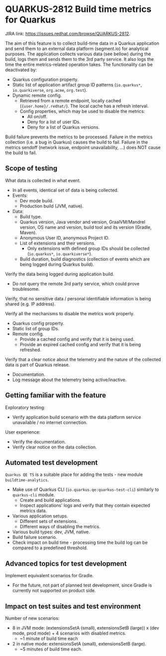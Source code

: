 # QUARKUS-2812 Build time metrics for Quarkus

JIRA link: https://issues.redhat.com/browse/QUARKUS-2812.

The aim of this feature is to collect build-time data in a Quarkus application and send them to an external data platform
(segment.io) for analytical purposes.
The application collects various data (see bellow) during the build, logs them and sends them to the 3rd party service.
It also logs the time the entire metrics-related operation takes.
The functionality can be deactivated by:
- Quarkus configuration property.
- Static list of application artifact group ID patterns (`io.quarkus*`, `io.quarkiverse`, `org.acme`, `org.test`).
- Dynamic remote config.
  - Retrieved from a remote endpoint, locally cached (`{user.home}/.redhat/`). The local cache has a refresh interval.
  - Config properties, which may be used to disable the metrics:
    - All on/off.
    - Deny for a list of user IDs.
    - Deny for a list of Quarkus versions.

Build failure prevents the metrics to be processed.
Failure in the metrics collection (i.e. a bug in Quarkus) causes the build to fail.
Failure in the metrics sendoff (network issue, endpoint unavailability, ...) does NOT cause the build to fail.

## Scope of testing

What data is collected in what event.
- In all events, identical set of data is being collected.
- Events:
  - Dev mode build.
  - Production build (JVM, native).
- Data:
  - Build type.
  - Quarkus version, Java vendor and version, GraalVM/Mandrel version, OS name and version, build tool and its version (Gradle, Maven).
  - Anonymous User ID, anonymous Project ID.
  - List of extensions and their versions.
    - Only extensions with defined group IDs should be collected (`io.quarkus*`, `io.quarkiverse*`).
  - Build duration, build diagnostics (collection of events which are being logged during Quarkus build).

Verify the data being logged during application build.
- Do not query the remote 3rd party service, which could prove troublesome.

Verify, that no sensitive data / personal identifiable information is being shared (e.g. IP address).

Verify all the mechanisms to disable the metrics work properly.
- Quarkus config property.
- Static list of group IDs.
- Remote config.
  - Provide a cached config and verify that it is being used.
  - Provide an expired cached config and verify that it is being refreshed.

Verify that a clear notice about the telemetry and the nature of the collected data is part of Quarkus release.
- Documentation.
- Log message about the telemetry being active/inactive.

## Getting familiar with the feature
Exploratory testing:
- Verify application build scenario with the data platform service unavailable / no internet connection.

User experience:
- Verify the documentation.
- Verify clear notice on the data collection.

## Automated test development

`Quarkus QE TS` is a suitable place for adding the tests - new module `buildtime-analytics`.
- Make use of Quarkus CLI (`io.quarkus.qe:quarkus-test-cli`) similarly to `quarkus-cli` module.
  - Create and build applications.
  - Inspect applications' logs and verify that they contain expected metrics data.
- Various application setups.
  - Different sets of extensions.
  - Different ways of disabling the metrics.
- Various build types: dev, JVM, native.
- Build failure scenario.
- Check impact on build time - processing time the build log can be compared to a predefined threshold.

## Advanced topics for test development

Implement equivalent scenarios for Gradle.
- For the future, not part of planned test development, since Gradle is currently not supported on product side.

## Impact on test suites and test environment

Number of new scenarios:
- 8 in JVM mode: (extensionsSetA (small), extensionsSetB (large)) x (dev mode, prod mode) + 4 scenarios with disabled metrics.
  - ~1 minute of build time each
- 2 in native mode: extensionsSetA (small), extensionsSetB (large).
  - ~5 minutes of build time each.
